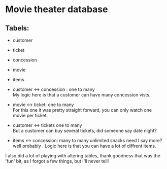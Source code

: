 # Movie theater database

 ## Tabels:  
*  customer  
*  ticket  
*  concession  
*  movie  
*  items  
 

*  customer <-> concession : one to many  
My logic here is that a customer can have many concession vists.  
* movie <-> ticket: one to many  
For this one it was pretty straight forward, you can only watch one movie per ticket.  
*  customer <-> tickets one to many  
But a customer can buy several tickets, did someone say date night?
*  items <-> concession: many to many
unlimited snacks need I say more? well probably . 
Logic here is that you can have a lot of diffrent items.  

I also did a lot of playing with altering tables, thank goodness that was the 'fun' bit, as I forgot a few things, but I'll never tell!





